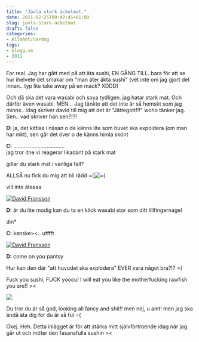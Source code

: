 ```yaml
---
title: "Jävla stark äckelmat."
date: 2011-02-25T09:42:45+01:00
slug: javla-stark-ackelmat
draft: false
categories:
- Allmänt/Vardag
tags:
- blogg.se
- 2011
---
```

For real. Jag har gått med på att äta sushi, EN GÅNG TILL. bara för att se hur ihelvete det smakar om "man äter äkta sushi" (vet inte om jag gjort det innan.. typ lite take away på en mack? XDDD)  
  
Och då ska det vara wasabi och soya tydligen. jag hatar stark mat. Och därför även wasabi. MEN... Jag tänkte att det inte är så hemskt som jag minns.. Idag skriver david till mig att det är "Jättegott!!!" woho tänker jag. Sen.. vad skriver han sen?!?!  
  
**D:** ja, det kittlas i näsan o de känns lite som huvet ska expoldera (om man har mkt), sen går det över o de känns himla skönt  
  
**C:** ..................................  
jag tror itne vi reagerar likadant på stark mat

gillar du stark mat i vanliga fall?

ALLSÅ nu fick du mig att bli rädd \=(![=(](/assets/images/blogg.se/blank.gif)

vill inte ätaaaa

[![](/assets/images/blogg.se/173665_1132086669_8384871_q.jpg "David Fransson")](http://www.facebook.com/profile.php?id=1132086669)

  

**D:** är du lite modig kan du ta en klick wasabi stor som ditt lillfingernagel

din\*  

**C:** kanske><.. ufffft

[![](/assets/images/blogg.se/173665_1132086669_8384871_q.jpg "David Fransson")](http://www.facebook.com/profile.php?id=1132086669)

  
**D:** come on you pantsy

  
  
Hur kan den där "att huvudet ska explodera" EVER vara något bra?!? =(  
  
Fuck you sushi, FUCK yooou! I will eat you like the motherfucking rawfish you are!! ><  
  
![](/assets/images/blogg.se/sushi1_134486881.jpg)  
  
Du tror du är så god, looking all fancy and shit!! men nej, u aint! men jag ska ändå äta dig för du är så ful =(  
  
Okej. Heh. Detta inlägget är för att stärka mitt självförtroende idag när jag går ut och möter den fasansfulla sushin ><
